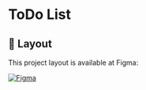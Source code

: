 # ToDo List

## 🎨 Layout

This project layout is available at Figma:

<a href="https://www.figma.com/community/file/1336456128647909148/nlw-expert-notes">
  <img alt="Figma" src="https://www.figma.com/design/0n0zDN7zbzhRbaEO74Xesx/ToDo-List-%E2%80%A2-Desafio-React?m=auto&t=5dw6XbzWPadoZWZF-1">
</a>
